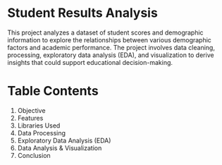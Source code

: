 # Student Results Analysis

This project analyzes a dataset of student scores and demographic information to explore the relationships between various demographic factors and academic performance.
The project involves data cleaning, processing, exploratory data analysis (EDA), and visualization to derive insights that could support educational decision-making.

# Table Contents

1. Objective
2. Features
3. Libraries Used
4. Data Processing
5. Exploratory Data Analysis (EDA)
6. Data Analysis & Visualization
7. Conclusion


